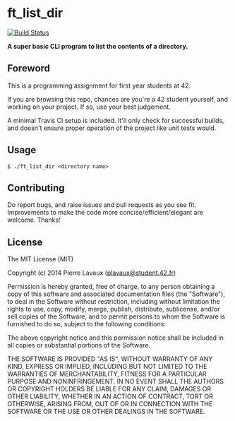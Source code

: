 ft_list_dir
===

[![Build Status](https://travis-ci.org/PierreLvx/ft_list_dir.svg)](https://travis-ci.org/PierreLvx/ft_list_dir)

**A super basic CLI program to list the contents of a directory.**

Foreword
---

This is a programming assignment for first year students at 42.

If you are browsing this repo, chances are you're a 42 student yourself, and working on your project. If so, use your best judgement.

A minimal Travis CI setup is included. It'll only check for successful builds, and doesn't ensure proper operation of the project like unit tests would.

Usage
---

	$ ./ft_list_dir <directory name>

Contributing
---

Do report bugs, and raise issues and pull requests as you see fit. Improvements to make the code more concise/efficient/elegant are welcome. Thanks!

License
---

The MIT License (MIT)

Copyright (c) 2014 Pierre Lavaux (plavaux@student.42.fr)

Permission is hereby granted, free of charge, to any person obtaining a copy
of this software and associated documentation files (the "Software"), to deal
in the Software without restriction, including without limitation the rights
to use, copy, modify, merge, publish, distribute, sublicense, and/or sell
copies of the Software, and to permit persons to whom the Software is
furnished to do so, subject to the following conditions:

The above copyright notice and this permission notice shall be included in all
copies or substantial portions of the Software.

THE SOFTWARE IS PROVIDED "AS IS", WITHOUT WARRANTY OF ANY KIND, EXPRESS OR
IMPLIED, INCLUDING BUT NOT LIMITED TO THE WARRANTIES OF MERCHANTABILITY,
FITNESS FOR A PARTICULAR PURPOSE AND NONINFRINGEMENT. IN NO EVENT SHALL THE
AUTHORS OR COPYRIGHT HOLDERS BE LIABLE FOR ANY CLAIM, DAMAGES OR OTHER
LIABILITY, WHETHER IN AN ACTION OF CONTRACT, TORT OR OTHERWISE, ARISING FROM,
OUT OF OR IN CONNECTION WITH THE SOFTWARE OR THE USE OR OTHER DEALINGS IN THE
SOFTWARE.
